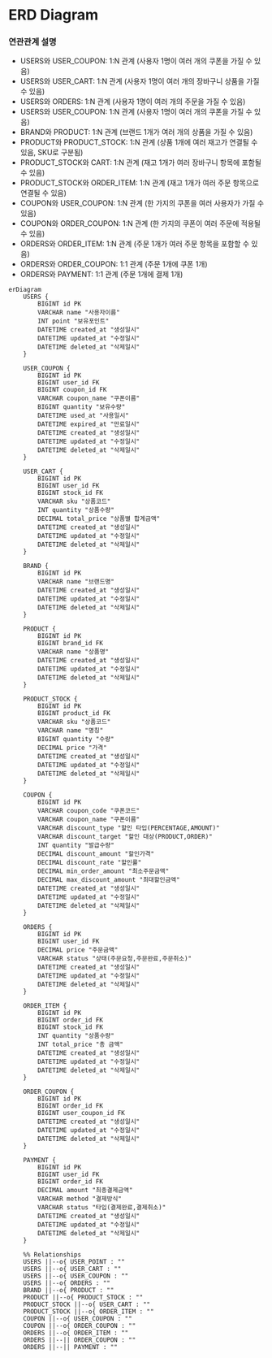 # ERD Diagram

### 연관관계 설명
* USERS와 USER_COUPON: 1:N 관계 (사용자 1명이 여러 개의 쿠폰을 가질 수 있음)
* USERS와 USER_CART: 1:N 관계 (사용자 1명이 여러 개의 장바구니 상품을 가질 수 있음)
* USERS와 ORDERS: 1:N 관계 (사용자 1명이 여러 개의 주문을 가질 수 있음)
* USERS와 USER_COUPON: 1:N 관계 (사용자 1명이 여러 개의 쿠폰을 가질 수 있음)
* BRAND와 PRODUCT: 1:N 관계 (브랜드 1개가 여러 개의 상품을 가질 수 있음)
* PRODUCT와 PRODUCT_STOCK: 1:N 관계 (상품 1개에 여러 재고가 연결될 수 있음, SKU로 구분됨)
* PRODUCT_STOCK와 CART: 1:N 관계 (재고 1개가 여러 장바구니 항목에 포함될 수 있음)
* PRODUCT_STOCK와 ORDER_ITEM: 1:N 관계 (재고 1개가 여러 주문 항목으로 연결될 수 있음)
* COUPON와 USER_COUPON: 1:N 관계 (한 가지의 쿠폰을 여러 사용자가 가질 수 있음)
* COUPON와 ORDER_COUPON: 1:N 관계 (한 가지의 쿠폰이 여러 주문에 적용될 수 있음)
* ORDERS와 ORDER_ITEM: 1:N 관계 (주문 1개가 여러 주문 항목을 포함할 수 있음)
* ORDERS와 ORDER_COUPON: 1:1 관계 (주문 1개에 쿠폰 1개)
* ORDERS와 PAYMENT: 1:1 관계 (주문 1개에 결제 1개)

```mermaid
erDiagram
    USERS {
        BIGINT id PK
        VARCHAR name "사용자이름"
        INT point "보유포인트"
        DATETIME created_at "생성일시"
        DATETIME updated_at "수정일시"
        DATETIME deleted_at "삭제일시"
    }
    
    USER_COUPON {
        BIGINT id PK
        BIGINT user_id FK
        BIGINT coupon_id FK
        VARCHAR coupon_name "쿠폰이름"
        BIGINT quantity "보유수량"
        DATETIME used_at "사용일시"
        DATETIME expired_at "만료일시"
        DATETIME created_at "생성일시"
        DATETIME updated_at "수정일시"
        DATETIME deleted_at "삭제일시"
    }
   
    USER_CART {
        BIGINT id PK
        BIGINT user_id FK
        BIGINT stock_id FK
        VARCHAR sku "상품코드"
        INT quantity "상품수량"
        DECIMAL total_price "상품별 합계금액"
        DATETIME created_at "생성일시"
        DATETIME updated_at "수정일시"
        DATETIME deleted_at "삭제일시"
    }

    BRAND {
        BIGINT id PK
        VARCHAR name "브랜드명"
        DATETIME created_at "생성일시"
        DATETIME updated_at "수정일시"
        DATETIME deleted_at "삭제일시"
    }

    PRODUCT {
        BIGINT id PK
        BIGINT brand_id FK
        VARCHAR name "상품명"
        DATETIME created_at "생성일시"
        DATETIME updated_at "수정일시"
        DATETIME deleted_at "삭제일시"
    }

    PRODUCT_STOCK {
        BIGINT id PK
        BIGINT product_id FK
        VARCHAR sku "상품코드"
        VARCHAR name "명칭"
        BIGINT quantity "수량"
        DECIMAL price "가격"
        DATETIME created_at "생성일시"
        DATETIME updated_at "수정일시"
        DATETIME deleted_at "삭제일시"
    }

    COUPON {
        BIGINT id PK
        VARCHAR coupon_code "쿠폰코드"
        VARCHAR coupon_name "쿠폰이름"
        VARCHAR discount_type "할인 타입(PERCENTAGE,AMOUNT)"
        VARCHAR discount_target "할인 대상(PRODUCT,ORDER)"
        INT quantity "발급수량"
        DECIMAL discount_amount "할인가격"
        DECIMAL discount_rate "할인률"
        DECIMAL min_order_amount "최소주문금액"
        DECIMAL max_discount_amount "최대할인금액"
        DATETIME created_at "생성일시"
        DATETIME updated_at "수정일시"
        DATETIME deleted_at "삭제일시"
    }
    
    ORDERS {
        BIGINT id PK
        BIGINT user_id FK
        DECIMAL price "주문금액"
        VARCHAR status "상태(주문요청,주문완료,주문취소)"
        DATETIME created_at "생성일시"
        DATETIME updated_at "수정일시"
        DATETIME deleted_at "삭제일시"
    }

    ORDER_ITEM {
        BIGINT id PK
        BIGINT order_id FK
        BIGINT stock_id FK
        INT quantity "상품수량"
        INT total_price "총 금액"
        DATETIME created_at "생성일시"
        DATETIME updated_at "수정일시"
        DATETIME deleted_at "삭제일시"
    }

    ORDER_COUPON {
        BIGINT id PK
        BIGINT order_id FK
        BIGINT user_coupon_id FK
        DATETIME created_at "생성일시"
        DATETIME updated_at "수정일시"
        DATETIME deleted_at "삭제일시"
    }

    PAYMENT {
        BIGINT id PK 
        BIGINT user_id FK  
        BIGINT order_id FK
        DECIMAL amount "최종결제금액"
        VARCHAR method "결제방식"
        VARCHAR status "타입(결제완료,결제취소)"
        DATETIME created_at "생성일시"
        DATETIME updated_at "수정일시"
        DATETIME deleted_at "삭제일시"
    }

    %% Relationships
    USERS ||--o{ USER_POINT : ""
    USERS ||--o{ USER_CART : ""
    USERS ||--o{ USER_COUPON : ""
    USERS ||--o{ ORDERS : ""
    BRAND ||--o{ PRODUCT : ""
    PRODUCT ||--o{ PRODUCT_STOCK : ""
    PRODUCT_STOCK ||--o{ USER_CART : ""
    PRODUCT_STOCK ||--o{ ORDER_ITEM : ""
    COUPON ||--o{ USER_COUPON : ""
    COUPON ||--o{ ORDER_COUPON : ""
    ORDERS ||--o{ ORDER_ITEM : ""
    ORDERS ||--|| ORDER_COUPON : ""
    ORDERS ||--|| PAYMENT : ""
```
